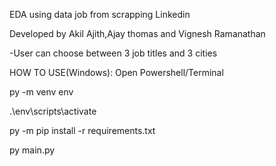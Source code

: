 EDA using data job from scrapping Linkedin

Developed by Akil Ajith,Ajay thomas and Vignesh Ramanathan 

-User can choose between 3 job titles and 3 cities

HOW TO USE(Windows):
 Open Powershell/Terminal

 py -m venv env

 .\env\scripts\activate
 
 py -m pip install -r requirements.txt

 py main.py
